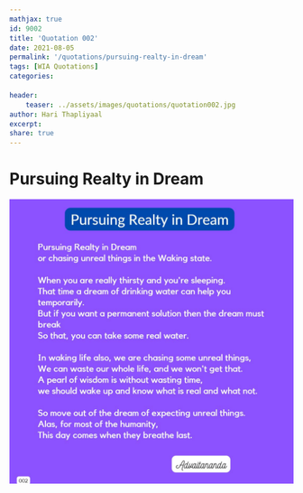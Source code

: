 ```yaml
---
mathjax: true
id: 9002
title: 'Quotation 002'
date: 2021-08-05
permalink: '/quotations/pursuing-realty-in-dream'
tags: [WIA Quotations] 
categories: 

header:
    teaser: ../assets/images/quotations/quotation002.jpg
author: Hari Thapliyaal 
excerpt:
share: true 
---
```


# Pursuing Realty in Dream

![Pursuing Realty in Dream](../assets/images/quotations/quotation002.jpg)
